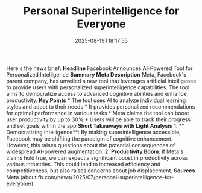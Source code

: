﻿---
title: "Personal Superintelligence for Everyone"
date: "2025-08-19T18:17:55"
category: "Markets"
summary: ""
slug: "personal superintelligence for everyone"
source_urls:
  - "https://about.fb.com/news/2025/07/personal-superintelligence-for-everyone/"
seo:
  title: "Personal Superintelligence for Everyone | Hash n Hedge"
  description: ""
  keywords: ["news", "markets", "brief"]
---
Here's the news brief:  **Headline** Facebook Announces AI-Powered Tool for Personalized Intelligence  **Summary Meta Description** Meta, Facebook's parent company, has unveiled a new tool that leverages artificial intelligence to provide users with personalized superintelligence capabilities. The tool aims to democratize access to advanced cognitive abilities and enhance productivity.  **Key Points**  * The tool uses AI to analyze individual learning styles and adapt to their needs * It provides personalized recommendations for optimal performance in various tasks * Meta claims the tool can boost user productivity by up to 30% * Users will be able to track their progress and set goals within the app  **Short Takeaways with Light Analysis**  1. ** Democratizing Intelligence**: By making superintelligence accessible, Facebook may be shifting the paradigm of cognitive enhancement. However, this raises questions about the potential consequences of widespread AI-powered augmentation. 2. **Productivity Boom**: If Meta's claims hold true, we can expect a significant boost in productivity across various industries. This could lead to increased efficiency and competitiveness, but also raises concerns about job displacement.  **Sources** Meta (about.fb.com/news/2025/07/personal-superintelligence-for-everyone/) 
